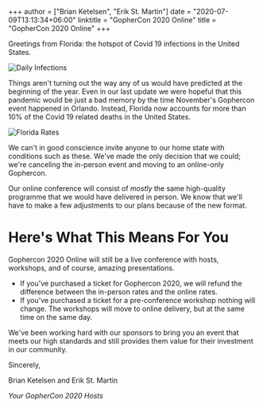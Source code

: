 +++
author = ["Brian Ketelsen", "Erik St. Martin"]
date = "2020-07-09T13:13:34+06:00"
linktitle = "GopherCon 2020 Online"
title = "GopherCon 2020 Online"
+++

Greetings from Florida: the hotspot of Covid 19 infections in the United States.

![Daily Infections](/images/dailycases.png)

Things aren't turning out the way any of us would have predicted at the beginning of the year. Even in our last update we were hopeful that this pandemic would be just a bad memory by the time November's Gophercon event happened in Orlando. Instead, Florida now accounts for more than 10% of the Covid 19 related deaths in the United States.

![Florida Rates](/images/florida.png)

We can't in good conscience invite anyone to our home state with conditions such as these. We've made the only decision that we could; we're canceling the in-person event and moving to an online-only Gophercon. 

Our online conference will consist of _mostly_ the same high-quality programme that we would have delivered in person. We know that we'll have to make a few adjustments to our plans because of the new format.

# Here's What This Means For You

Gophercon 2020 Online will still be a live conference with hosts, workshops, and of course, amazing presentations.

* If you've purchased a ticket for Gophercon 2020, we will refund the difference between the in-person rates and the online rates.
* If you've purchased a ticket for a pre-conference workshop nothing will change.  The workshops will move to online delivery, but at the same time on the same day.

We've been working hard with our sponsors to bring you an event that meets our high standards and still provides them value for their investment in our community.




Sincerely,

Brian Ketelsen and Erik St. Martin

_Your GopherCon 2020 Hosts_

